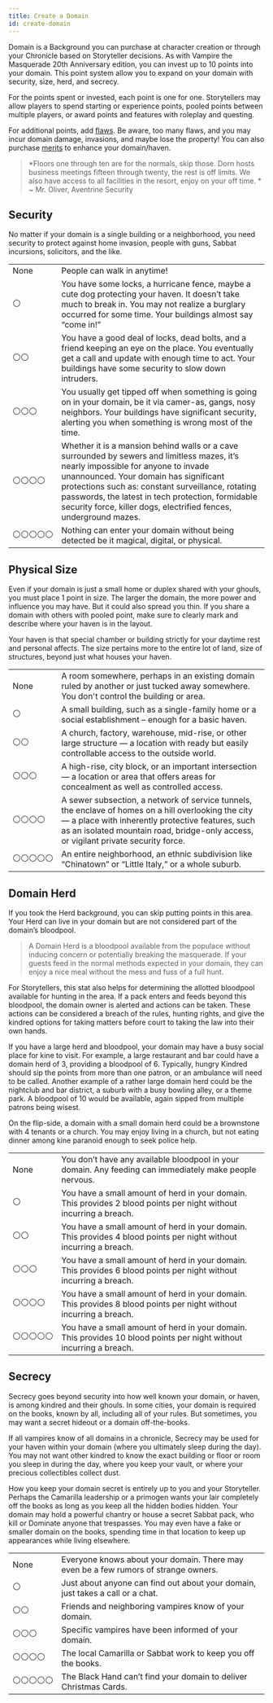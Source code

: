 ```yaml
---
title: Create a Domain 
id: create-domain
---
```


<div id="vamp">

Domain is a Background you can purchase at character creation or through your Chronicle based on Storyteller decisions. As with Vampire the Masquerade 20th Anniversary edition, you can invest up to 10 points into your domain. This point system allow you to expand on your domain with security, size, herd, and secrecy.  

For the points spent or invested, each point is one for one. Storytellers may allow players to spend starting or experience points, pooled points between multiple players, or award points and features with roleplay and questing.

For additional points, add [flaws](merits-flaws.md). Be aware, too many flaws, and you may incur domain damage, invasions, and maybe lose the property!  You can also purchase [merits](merits-flaws.md) to enhance your domain/haven.

>*Floors one through ten are for the normals, skip those. Dorn hosts business meetings fifteen through twenty, the rest is off limits. We also have access to all facilities in the resort, enjoy on your off time. * <br/>~ Mr. Oliver, Aventrine Security

## Security
No matter if your domain is a single building or a neighborhood, you need security to protect against home invasion, people with guns, Sabbat incursions, solicitors, and the like. 

<div class="info-rows">

| | |
|--|--|
| None | People can walk in anytime! |
| <div class="vamp">⚪</div>  | You have some locks, a hurricane fence, maybe a cute dog protecting your haven. It doesn’t take much to break in. You may not realize a burglary occurred for some time. Your buildings almost say “come in!” |
| <div class="vamp">⚪⚪</div> | You have a good deal of locks, dead bolts, and a friend keeping an eye on the place. You eventually get a call and update with enough time to act. Your buildings have some security to slow down intruders. |
| <div class="vamp">⚪⚪⚪</div> | You usually get tipped off when something is going on in your domain, be it via camer-as, gangs, nosy neighbors. Your buildings have significant security, alerting you when something is wrong most of the time. |
| <div class="vamp">⚪⚪⚪⚪</div> | Whether it is a mansion behind walls or a cave surrounded by sewers and limitless mazes, it’s nearly impossible for anyone to invade unannounced. Your domain has significant protections such as: constant surveillance, rotating passwords, the latest in tech protection, formidable security force, killer dogs, electrified fences, underground mazes.  |
| <div class="vamp">⚪⚪⚪⚪⚪</div> | Nothing can enter your domain without being detected be it magical, digital, or physical. |

</div>

## Physical Size

Even if your domain is just a small home or duplex shared with your ghouls, you must place 1 point in size. The larger the domain, the more power and influence you may have. But it could also spread you thin. If you share a domain with others with pooled point, make sure to clearly mark and describe where your haven is in the layout. 

Your haven is that special chamber or building strictly for your daytime rest and personal affects. The size pertains more to the entire lot of land, size of structures, beyond just what houses your haven.

<div class="info-rows">

| | |
|--|--|
| None | A room somewhere, perhaps in an existing domain ruled by another or just tucked away somewhere. You don't control the building or area. |
| <div class="vamp">⚪</div>  | A small building, such as a single-family home or a social establishment – enough for a basic haven. |
| <div class="vamp">⚪⚪</div> | A church, factory, warehouse, mid-rise, or other large structure — a location with ready but easily controllable access to the outside world. |
| <div class="vamp">⚪⚪⚪</div> | A high-rise, city block, or an important intersection — a location or area that offers areas for concealment as well as controlled access. |
| <div class="vamp">⚪⚪⚪⚪</div> | A sewer subsection, a network of service tunnels, the enclave of homes on a hill overlooking the city — a place with inherently protective features, such as an isolated mountain road, bridge-only access, or vigilant private security force.  |
| <div class="vamp">⚪⚪⚪⚪⚪</div> | An entire neighborhood, an ethnic subdivision like “Chinatown” or “Little Italy,” or a whole suburb. |

</div>

## Domain Herd

If you took the Herd background, you can skip putting points in this area. Your Herd can live in your domain but are not considered part of the domain’s bloodpool.

>A Domain Herd is a bloodpool available from the populace without inducing concern or potentially breaking the masquerade.  If your guests feed in the normal methods expected in your domain, they can enjoy a nice meal without the mess and fuss of a full hunt. 

For Storytellers, this stat also helps for determining the allotted bloodpool available for hunting in the area. If a pack enters and feeds beyond this bloodpool, the domain owner is alerted and actions can be taken. These actions can be considered a breach of the rules, hunting rights, and give the kindred options for taking matters before court to taking the law into their own hands.

If you have a large herd and bloodpool, your domain may have a busy social place for kine to visit. For example, a large restaurant and bar could have a domain herd of 3, providing a bloodpool of 6. Typically, hungry Kindred should sip the points from more than one patron, or an ambulance will need to be called. 
Another example of a rather large domain herd could be the nightclub and bar district, a suburb with a busy bowling alley, or a theme park. A bloodpool of 10 would be available, again sipped from multiple patrons being wisest.

On the flip-side, a domain with a small domain herd could be a brownstone with 4 tenants or a church. You may enjoy living in a church, but not eating dinner among kine paranoid enough to seek police help.

<div class="info-rows">

| | |
|--|--|
| None | You don’t have any available bloodpool in your domain. Any feeding can immediately make people nervous.  |
| <div class="vamp">⚪</div>  | You have a small amount of herd in your domain. This provides 2 blood points per night without incurring a breach. |
| <div class="vamp">⚪⚪</div> | You have a small amount of herd in your domain. This provides 4 blood points per night without incurring a breach. |
| <div class="vamp">⚪⚪⚪</div> | You have a small amount of herd in your domain. This provides 6 blood points per night without incurring a breach. |
| <div class="vamp">⚪⚪⚪⚪</div> | You have a small amount of herd in your domain. This provides 8 blood points per night without incurring a breach.  |
| <div class="vamp">⚪⚪⚪⚪⚪</div> | You have a small amount of herd in your domain. This provides 10 blood points per night without incurring a breach. |

</div>

## Secrecy 

Secrecy goes beyond security into how well known your domain, or haven, is among kindred and their ghouls. In some cities, your domain is required on the books, known by all, including all of your rules. But sometimes, you may want a secret hideout or a domain off-the-books. 

If all vampires know of all domains in a chronicle, Secrecy may be used for your haven within your domain (where you ultimately sleep during the day). You may not want other kindred to know the exact building or floor or room you sleep in during the day, where you keep your vault, or where your precious collectibles collect dust. 

How you keep your domain secret is entirely up to you and your Storyteller. Perhaps the Camarilla leadership or a primogen wants your lair completely off the books as long as you keep all the hidden bodies hidden. Your domain may hold a powerful chantry or house a secret Sabbat pack, who kill or Dominate anyone that trespasses. You may even have a fake or smaller domain on the books, spending time in that location to keep up appearances while living elsewhere.

<div class="info-rows">

| | |
|--|--|
| None | Everyone knows about your domain. There may even be a few rumors of strange owners.  |
| <div class="vamp">⚪</div>  | Just about anyone can find out about your domain, just takes a call or a chat. |
| <div class="vamp">⚪⚪</div> | Friends and neighboring vampires know of your domain. |
| <div class="vamp">⚪⚪⚪</div> | Specific vampires have been informed of your domain. |
| <div class="vamp">⚪⚪⚪⚪</div> | The local Camarilla or Sabbat work to keep you off the books. |
| <div class="vamp">⚪⚪⚪⚪⚪</div> | The Black Hand can’t find your domain to deliver Christmas Cards. |

</div>

 </div>